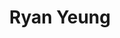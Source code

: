 ---
layout: page
title: Ryan Yeung
description: Ph.D. Candidate
img: 
redirect: https://www.linkedin.com/in/ryan-wai-yen-yeung/
importance: 7
category: Current
---